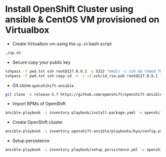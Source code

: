 # Install OpenShift Cluster using ansible & CentOS VM provisioned on Virtualbox

- Create Virtualbox vm using the `up.sh` bash script
```bash
./up.sh
```

- Secure copy your public key
```bash
sshpass -f pwd.txt ssh root@127.0.0.1 -p 5222 "mkdir ~/.ssh && chmod 700 ~/.ssh && touch ~/.ssh/authorized_keys && chmod 600 ~/.ssh/authorized_keys"
sshpass -f pwd.txt ssh-copy-id -n -i ~/.ssh/id_rsa.pub root@127.0.0.1 -p 5222
```

- Git clone `openshihift-ansible` 
```bash
git clone -b release-3.7 https://github.com/openshift/openshift-ansible.git
```

- Import RPMs of OpenShift
```bash
ansible-playbook -i inventory playbook/install-package.yaml -e openshift_node=masters
```

- Create OpenShift cluster
```bash
ansible-playbook -i inventory openshift-ansible/playbooks/byo/config.yml
```

- Setup persistence
```bash
ansible-playbook -i inventory playbook/setup_persistence.yml -e openshift_node=masters
```
